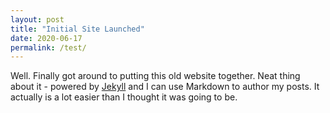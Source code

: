 ```yaml
---
layout: post
title: "Initial Site Launched"
date: 2020-06-17
permalink: /test/
---
```


Well. Finally got around to putting this old website together. Neat thing about it - powered by [Jekyll](http://jekyllrb.com) and I can use Markdown to author my posts. It actually is a lot easier than I thought it was going to be.
